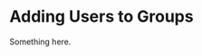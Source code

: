 [title]: # (Adding Users to Groups)
[tags]: # (XXX)
[priority]: # (6507)
# Adding Users to Groups
Something here.
